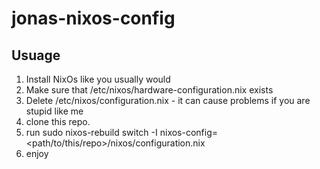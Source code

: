 # jonas-nixos-config

## Usuage

1. Install NixOs like you usually would
2. Make sure that /etc/nixos/hardware-configuration.nix exists
3. Delete /etc/nixos/configuration.nix - it can cause problems if you are stupid like me
4. clone this repo.
5. run sudo nixos-rebuild switch -I nixos-config=<path/to/this/repo>/nixos/configuration.nix
6. enjoy
